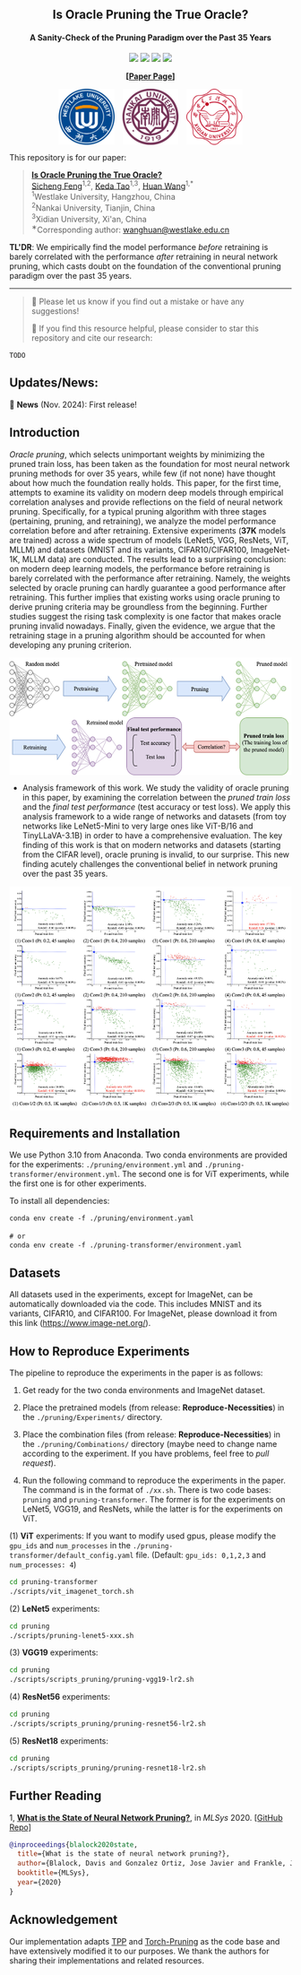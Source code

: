 

<div align="center">

  <h2><b> Is Oracle Pruning the True Oracle? </b></h2>
  <h4>A Sanity-Check of the Pruning Paradigm over the Past 35 Years</h4>

</div>


<div align="center">

![](https://img.shields.io/github/last-commit/fscdc/Oracle-Pruning-Sanity-Check?color=green)
![](https://img.shields.io/github/stars/fscdc/Oracle-Pruning-Sanity-Check?color=yellow)
![](https://img.shields.io/github/forks/fscdc/Oracle-Pruning-Sanity-Check?color=lightblue)
![](https://img.shields.io/badge/PRs-Welcome-green)

</div>

<div align="center">

**[<a href="">Paper Page</a>]**

</div>

<!-- <div align="center">

<img src="./figures/logo.jpg" height = "100" alt="" align=center />

</div> -->

<div align="center">

<img src="./figures/wlu-logo.png" height="100" alt="" align="center" style="margin-right: 10px;" />
<img src="./figures/nku-logo.png" height="100" alt="" align="center" style="margin-right: 10px;" />
<img src="./figures/xdu-logo.png" height="100" alt="" align="center" />

</div>

This repository is for our paper:

> **[Is Oracle Pruning the True Oracle?](https://github.com/fscdc/Oracle-Pruning-Sanity-Check)** \
> [Sicheng Feng](https://fscdc.github.io/)<sup>1,2</sup>, [Keda Tao](https://kd-tao.github.io/)<sup>1,3</sup>, [Huan Wang](http://huanwang.tech/)<sup>1,*</sup> \
> <sup>1</sup>Westlake University, Hangzhou, China \
> <sup>2</sup>Nankai University, Tianjin, China \
> <sup>3</sup>Xidian University, Xi'an, China \
> <sup>∗</sup>Corresponding author: wanghuan@westlake.edu.cn


**TL'DR**: We empirically find the model performance *before* retraining is barely correlated with the performance *after* retraining in neural network pruning, which casts doubt on the foundation of the conventional pruning paradigm over the past 35 years.

---
>
> 🙋 Please let us know if you find out a mistake or have any suggestions!
> 
> 🌟 If you find this resource helpful, please consider to star this repository and cite our research:

```
TODO
```

## Updates/News:

🚩 **News** (Nov. 2024): First release!

## Introduction
*Oracle pruning*, which selects unimportant weights by minimizing the pruned train loss, has been taken as the foundation for most neural network pruning methods for over 35 years, while few (if not none) have thought about how much the foundation really holds. This paper, for the first time, attempts to examine its validity on modern deep models through empirical correlation analyses and provide reflections on the field of neural network pruning. Specifically, for a typical pruning algorithm with three stages (pertaining, pruning, and retraining), we analyze the model performance correlation before and after retraining. Extensive experiments (**37K** models are trained) across a wide spectrum of models (LeNet5, VGG, ResNets, ViT, MLLM) and datasets (MNIST and its variants, CIFAR10/CIFAR100, ImageNet-1K, MLLM data) are conducted. The results lead to a surprising conclusion: on modern deep learning models, the performance before retraining is barely correlated with the performance after retraining. Namely, the weights selected by oracle pruning can hardly guarantee a good performance after retraining. This further implies that existing works using oracle pruning to derive pruning criteria may be groundless from the beginning. Further studies suggest the rising task complexity is one factor that makes oracle pruning invalid nowadays. Finally, given the evidence, we argue that the retraining stage in a pruning algorithm should be accounted for when developing any pruning criterion.

<p align="center">
<img src="./figures/framework.svg" height = "210" alt="" align=center />
</p>

- Analysis framework of this work. We study the validity of oracle pruning in this paper, by examining the correlation between the *pruned train loss* and the *final test performance* (test accuracy or test loss). We apply this analysis framework to a wide range of networks and datasets (from toy networks like LeNet5-Mini to very large ones like ViT-B/16 and TinyLLaVA-3.1B) in order to have a comprehensive evaluation. The key finding of this work is that on modern networks and datasets (starting from the CIFAR level), oracle pruning is invalid, to our surprise. This new finding acutely challenges the conventional belief in network pruning over the past 35 years.


<p align="center">
<img src="./figures/result.jpg" height = "400" alt="" align=center />
</p>



## Requirements and Installation

We use Python 3.10 from Anaconda. Two conda environments are provided for the experiments: `./pruning/environment.yml` and `./pruning-transformer/environment.yml`. The second one is for ViT experiments, while the first one is for other experiments.

To install all dependencies:
```
conda env create -f ./pruning/environment.yaml

# or
conda env create -f ./pruning-transformer/environment.yaml
```

## Datasets
All datasets used in the experiments, except for ImageNet, can be automatically downloaded via the code. This includes MNIST and its variants, CIFAR10, and CIFAR100. For ImageNet, please download it from this link (https://www.image-net.org/).


## How to Reproduce Experiments 


The pipeline to reproduce the experiments in the paper is as follows:


1. Get ready for the two conda environments and ImageNet dataset.


2. Place the pretrained models (from release: **Reproduce-Necessities**) in the `./pruning/Experiments/` directory. 


3. Place the combination files (from release: **Reproduce-Necessities**) in the `./pruning/Combinations/` directory (maybe need to change name according to the experiment. If you have problems, feel free to *pull request*). 


4. Run the following command to reproduce the experiments in the paper. The command is in the format of `./xx.sh`. There is two code bases: `pruning` and `pruning-transformer`. The former is for the experiments on LeNet5, VGG19, and ResNets, while the latter is for the experiments on ViT.


(1) **ViT** experiments: If you want to modify used gpus, please modify the `gpu_ids` and `num_processes` in the `./pruning-transformer/default_config.yaml` file. (Default: `gpu_ids: 0,1,2,3` and `num_processes: 4`)


```bash
cd pruning-transformer
./scripts/vit_imagenet_torch.sh
```

(2) **LeNet5** experiments: 

```bash
cd pruning
./scripts/pruning-lenet5-xxx.sh
```

(3) **VGG19** experiments: 

```bash
cd pruning
./scripts/scripts_pruning/pruning-vgg19-lr2.sh
```

(4) **ResNet56** experiments: 

```bash
cd pruning
./scripts/scripts_pruning/pruning-resnet56-lr2.sh
```

(5) **ResNet18** experiments: 

```bash
cd pruning
./scripts/scripts_pruning/pruning-resnet18-lr2.sh
```

## Further Reading

1, [**What is the State of Neural Network Pruning?**](https://arxiv.org/abs/2003.03033), in *MLSys* 2020.
[\[GitHub Repo\]](https://github.com/jjgo/shrinkbench)

```bibtex
@inproceedings{blalock2020state,
  title={What is the state of neural network pruning?},
  author={Blalock, Davis and Gonzalez Ortiz, Jose Javier and Frankle, Jonathan and Guttag, John},
  booktitle={MLSys},
  year={2020}
}
```

## Acknowledgement
Our implementation adapts [TPP](https://github.com/MingSun-Tse/TPP) and [Torch-Pruning](https://github.com/VainF/Torch-Pruning) as the code base and have extensively modified it to our purposes. We thank the authors for sharing their implementations and related resources.